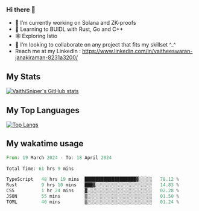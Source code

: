 ### Hi there 👋

- 🔭 I’m currently working on Solana and ZK-proofs
- 📖 Learning to BUIDL with Rust, Go and C++
- 🕸️ Exploring Istio
- 👯 I’m looking to collaborate on any project that fits my skillset ^_^
- Reach me at my LinkedIn : https://www.linkedin.com/in/vaitheeswaran-janakiraman-8231a3200/

## My Stats
[![VaithiSniper's GitHub stats](https://github-readme-stats.vercel.app/api?username=VaithiSniper&hide=stars&theme=radical)](https://github.com/anuraghazra/github-readme-stats)

## My Top Languages

[![Top Langs](https://github-readme-stats.vercel.app/api/top-langs/?username=VaithiSniper&layout=compact)](https://github.com/anuraghazra/github-readme-stats)

## My wakatime usage

<!--START_SECTION:waka-->

```rust
From: 19 March 2024 - To: 18 April 2024

Total Time: 61 hrs 9 mins

TypeScript   48 hrs 19 mins  ███████████████████▓░░░░░   78.12 %
Rust         9 hrs 10 mins   ███▓░░░░░░░░░░░░░░░░░░░░░   14.83 %
CSS          1 hr 24 mins    ▓░░░░░░░░░░░░░░░░░░░░░░░░   02.28 %
JSON         55 mins         ▒░░░░░░░░░░░░░░░░░░░░░░░░   01.50 %
TOML         46 mins         ▒░░░░░░░░░░░░░░░░░░░░░░░░   01.24 %
```

<!--END_SECTION:waka-->
